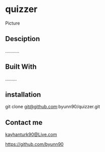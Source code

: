 # quizzer

Picture

## Desciption

...........

## Built With

.........

## installation

git clone git@github.com:byunn90/quizzer.git

## Contact me

kayhanturk90@Live.com

https://github.com/byunn90
